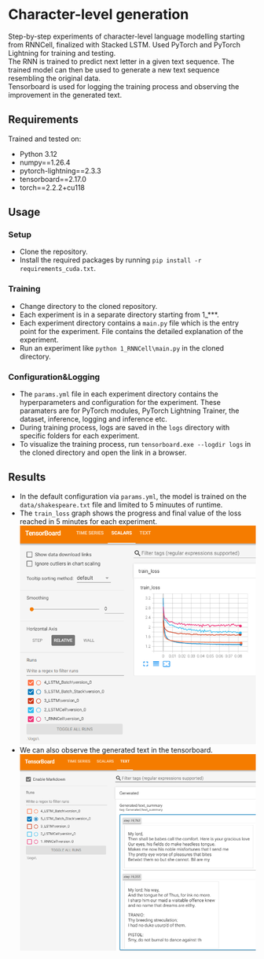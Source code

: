 # Character-level generation 
Step-by-step experiments of character-level language modelling starting from RNNCell, finalized with Stacked LSTM.
Used PyTorch and PyTorch Lightning for training and testing.  
The RNN is trained to predict next letter in a given text sequence. The trained model can then be used to generate a new text sequence resembling the original data.  
Tensorboard is used for logging the training process and observing the improvement in the generated text.

## Requirements
Trained and tested on:

* Python 3.12
* numpy==1.26.4
* pytorch-lightning==2.3.3
* tensorboard==2.17.0
* torch==2.2.2+cu118

## Usage
### Setup
* Clone the repository.
* Install the required packages by running `pip install -r requirements_cuda.txt`.

### Training
* Change directory to the cloned repository.
* Each experiment is in a separate directory starting from 1_***.
* Each experiment directory contains a `main.py` file which is the entry point for the experiment. File contains the detailed explanation of the experiment.
* Run an experiment like `python 1_RNNCell\main.py` in the cloned directory.

### Configuration&Logging
* The `params.yml` file in each experiment directory contains the hyperparameters and configuration for the experiment. These paramaters are for PyTorch modules, PyTorch Lightning Trainer, the dataset, inference, logging and inference etc.
* During training process, logs are saved in the `logs` directory with specific folders for each experiment.
* To visualize the training process, run `tensorboard.exe --logdir logs` in the cloned directory and open the link in a browser.

## Results
* In the default configuration via `params.yml`, the model is trained on the `data/shakespeare.txt` file and limited to 5 minuutes of runtime.
* The `train_loss` graph shows the progress and final value of the loss reached in 5 minutes for each experiment.
![alt text](assets/image.png)
* We can also observe the generated text in the tensorboard.
![alt text](assets/image2.png)